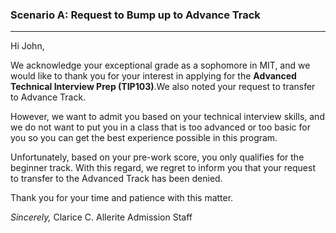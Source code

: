 ### Scenario A: Request to Bump up to Advance Track
---

Hi John, 

We acknowledge your exceptional grade as a sophomore in MIT, and we would like to thank you for your interest in applying for the **Advanced Technical Interview Prep (TIP103)**.We also noted your request to transfer to Advance Track.

However, we want to admit you based on your technical interview skills, and we do not want to put you in a class that is too advanced or too basic for you so you can get the best experience possible in this program. 

Unfortunately, based on your pre-work score, you only qualifies for the beginner track. With this regard, we regret to inform you that your request to transfer to the Advanced Track has been denied.

Thank you for your time and patience with this matter.

*Sincerely,*
Clarice C. Allerite
Admission Staff
